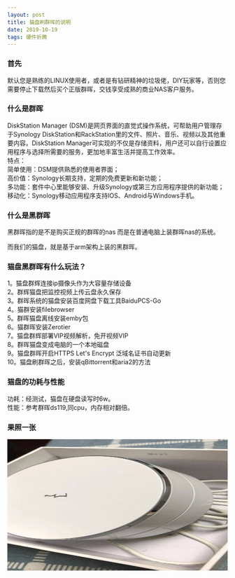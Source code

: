 ```yaml
---
layout: post
title: 猫盘刷群晖的说明
date: 2019-10-19 
tags: 硬件折腾    
---
```


### 首先

默认您是熟练的LINUX使用者，或者是有钻研精神的垃圾佬，DIY玩家等，否则您需要停止下载然后买个正版群晖，交钱享受成熟的商业NAS客户服务。

### 什么是群晖
DiskStation Manager (DSM)是网页界面的直觉式操作系统，可帮助用户管理存于Synology DiskStation和RackStation里的文件、照片、音乐、视频以及其他重要内容。DiskStation Manager可实现的不仅是存储资料，用户还可以自行设置应用程序与选择所需要的服务，更加地丰富生活并提高工作效率。<br>
特点：<br>
简单使用：DSM提供熟悉的使用者界面；<br>
高价值：Synology长期支持，定期的免费更新和新功能；<br>
多功能：套件中心里能够安装、升级Synology或第三方应用程序提供的新功能；<br>
移动化：Synology移动应用程序支持IOS、Android与Windows手机。<br>

### 什么是黑群晖
黑群晖指的是不是购买正规的群晖的nas 而是在普通电脑上装群晖nas的系统。<br>

而我们的猫盘，就是基于arm架构上装的黑群晖。<br>

### 猫盘黑群晖有什么玩法？
1。猫盘群辉连接ip摄像头作为大容量存储设备<br>
2。群辉猫盘把监控视频上传云盘永久保存<br>
3。群晖系统的猫盘安装百度网盘下载工具BaiduPCS-Go<br>
4。猫群安装filebrowser<br>
5。群晖猫盘离线安装emby包<br>
6。猫群晖安装Zerotier<br>
7。猫盘群辉部署VIP视频解析，免开视频VIP<br>
8。群晖猫盘变成电脑的一个本地磁盘<br>
9。猫盘群晖开启HTTPS Let's Encrypt 泛域名证书自动更新 <br>
10。猫盘刷群晖之后，安装qBittorrent和aria2的方法<br>

### 猫盘的功耗与性能
功耗：经测试，猫盘在硬盘读写时6w。<br>
性能：参考群晖ds119,同cpu，内存相对翻倍。<br>

### 果照一张
<div align="center">
	<img src="/images/posts/yingjian/baimao.jpeg" height="300" width="600">  
</div> 



